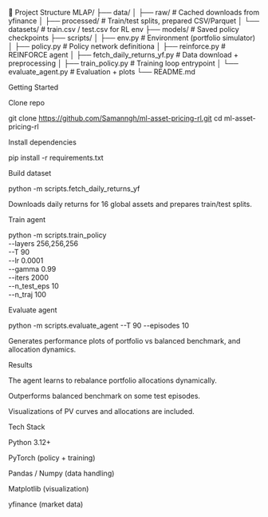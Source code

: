 📂 Project Structure
MLAP/
├── data/
│   ├── raw/          # Cached downloads from yfinance
│   ├── processed/    # Train/test splits, prepared CSV/Parquet
│   └── datasets/     # train.csv / test.csv for RL env
├── models/           # Saved policy checkpoints
├── scripts/
│   ├── env.py        # Environment (portfolio simulator)
│   ├── policy.py     # Policy network definitiona
│   ├── reinforce.py  # REINFORCE agent
│   ├── fetch_daily_returns_yf.py  # Data download + preprocessing
│   ├── train_policy.py  # Training loop entrypoint
│   └── evaluate_agent.py # Evaluation + plots
└── README.md




Getting Started

Clone repo

git clone https://github.com/Samanngh/ml-asset-pricing-rl.git
cd ml-asset-pricing-rl


Install dependencies

pip install -r requirements.txt


Build dataset

python -m scripts.fetch_daily_returns_yf


Downloads daily returns for 16 global assets and prepares train/test splits.

Train agent

python -m scripts.train_policy \
  --layers 256,256,256 \
  --T 90 \
  --lr 0.0001 \
  --gamma 0.99 \
  --iters 2000 \
  --n_test_eps 10 \
  --n_traj 100


Evaluate agent

python -m scripts.evaluate_agent --T 90 --episodes 10


Generates performance plots of portfolio vs balanced benchmark, and allocation dynamics.




Results 

The agent learns to rebalance portfolio allocations dynamically.

Outperforms balanced benchmark on some test episodes.

Visualizations of PV curves and allocations are included.



Tech Stack

Python 3.12+

PyTorch (policy + training)

Pandas / Numpy (data handling)

Matplotlib (visualization)

yfinance (market data)
